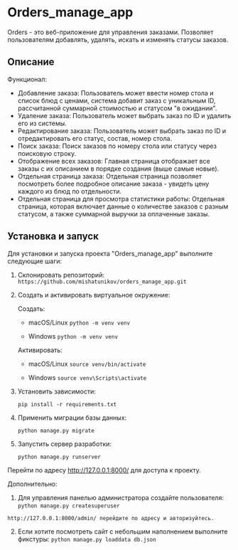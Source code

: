 # Orders_manage_app

Orders - это веб-приложение для управления заказами. Позволяет пользователям добавлять, удалять, искать и изменять статусы заказов.

## Описание

Функционал:
- Добавление заказа: Пользователь может ввести номер стола и список блюд с ценами, система добавит заказ с уникальным ID, рассчитанной суммарной стоимостью и статусом "в ожидании".
- Удаление заказа: Пользователь может выбрать заказ по ID и удалить его из системы.
- Редактирование заказа: Пользователь может выбрать заказ по ID и отредактировать его статус, состав, номер стола.
- Поиск заказа: Поиск заказов по номеру стола или статусу через поисковую строку.
- Отображение всех заказов: Главная страница отображает все заказы с их описанием в порядке создания (выше самые новые).
- Отдельная страница заказа: Отдельная страница позволяет посмотреть более подробное описание заказа - увидеть цену каждого из блюд по отдельности.
- Отдельная страница для просмотра статистики работы: Отдельная страница, которая включает данные о количестве заказов с разным статусом, а также суммарной выручки за оплаченные заказы.

## Установка и запуск

Для установки и запуска проекта "Orders_manage_app" выполните следующие шаги:

1. Склонировать репозиторий:
    `https://github.com/mishatunikov/orders_manage_app.git`


2. Создать и активировать виртуальное окружение:

    Создать:
    - macOS/Linux
    `python -m venv venv`

    - Windows
    `python -m venv venv`

    Активировать:
    - macOS/Linux
    `source venv/bin/activate`

    - Windows
    `source venv\Scripts\activate`
    

3. Установить зависимости:
    
    `pip install -r requirements.txt`
    

4. Применить миграции базы данных:
    
    `python manage.py migrate`
    

5. Запустить сервер разработки:
    
    `python manage.py runserver`
    
Перейти по адресу http://127.0.0.1:8000/ для доступа к проекту.

Дополнительно:

1. Для управления панелью администратора создайте пользователя:
`python manage.py createsuperuser`

`http://127.0.0.1:8000/admin/ перейдите по адресу и авторизуйтесь.`

2. Если хотите посмотреть сайт с небольшим наполнением выполните фикстуры:
`python manage.py loaddata db.json `
